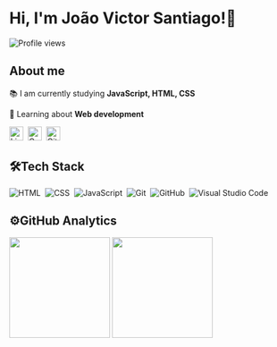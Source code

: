 <h1 align="left">Hi, I'm João Victor Santiago!💚</h1>

<p align="left"> <img src="https://komarev.com/ghpvc/?username=jvsantiago-dev&color=brightgreen" alt="Profile views" /> 

<!--
<img src="https://img.shields.io/twitch/status/aacabaxii?style=social" alt="Twitch Status" />
</p>
-->
  
## About me

<p>📚 I am currently studying <strong>JavaScript, HTML, CSS</strong></p>
<p>🌱 Learning about <strong>Web development</strong></p>

<a href="https://www.linkedin.com/in/jvsantiago-dev" target="_blank"><img src="https://img.shields.io/badge/LinkedIn-0077B5?style=flat&logo=linkedin&logoColor=white" alt="LinkedIn Badge" height="25"></a>&nbsp;
<a href="mailto:jvsanttiago@gmail.com@gmail.com" target="_blank"><img src="https://img.shields.io/badge/Gmail-D14836?style=flat&logo=gmail&logoColor=white" alt="Gmail Badge" height="25"></a>&nbsp;
<a href="https://www.github.com/jvsantiago-dev" target="_blank"><img src="https://img.shields.io/badge/GitHub-100000?style=flat&logo=github&logoColor=white" alt="GitHub Badge" height="25"></a>&nbsp;

## 🛠️Tech Stack

![HTML](https://img.shields.io/badge/-HTML-05122A?style=flat&logo=HTML5)&nbsp;
![CSS](https://img.shields.io/badge/-CSS-05122A?style=flat&logo=CSS3&logoColor=1572B6)&nbsp;
![JavaScript](https://img.shields.io/badge/-JavaScript-05122A?style=flat&logo=javascript)&nbsp;
![Git](https://img.shields.io/badge/-Git-05122A?style=flat&logo=git)&nbsp;
![GitHub](https://img.shields.io/badge/-GitHub-05122A?style=flat&logo=github)&nbsp;
![Visual Studio Code](https://img.shields.io/badge/-VS%20Code-05122A?style=flat&logo=visual-studio-code&logoColor=007ACC)&nbsp;

<!--
![TypeScript](https://img.shields.io/badge/-TypeScript-05122A?style=flat&logo=typescript)&nbsp;
![React](https://img.shields.io/badge/-React-05122A?style=flat&logo=react)&nbsp;
![React Native](https://img.shields.io/badge/-React%20Native-05122A?style=flat&logo=react)&nbsp;
![Node.js](https://img.shields.io/badge/-Node.js-05122A?style=flat&logo=node.js)&nbsp;
![Git](https://img.shields.io/badge/-Git-05122A?style=flat&logo=git)&nbsp;
![GitHub](https://img.shields.io/badge/-GitHub-05122A?style=flat&logo=github)&nbsp;
![Visual Studio Code](https://img.shields.io/badge/-VS%20Code-05122A?style=flat&logo=visual-studio-code&logoColor=007ACC)&nbsp;
-->

## ⚙️GitHub Analytics

<div>
<img height="180em" src="https://github-readme-stats.vercel.app/api?username=jvsantiago-dev&theme=merko&show_icons=true&count_private=true">
<img height="180em" src="https://github-readme-stats.vercel.app/api/top-langs/?username=jvsantiago-dev&theme=merko&layout=compact&langs_count=5">
</div>

##

